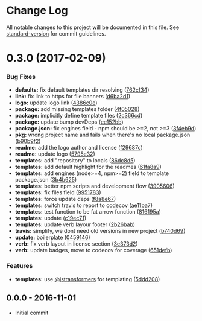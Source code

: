 # Change Log

All notable changes to this project will be documented in this file. See [standard-version](https://github.com/conventional-changelog/standard-version) for commit guidelines.

<a name="0.3.0"></a>
# 0.3.0 (2017-02-09)


### Bug Fixes

* **defaults:** fix default templates dir resolving ([762cf34](https://github.com/tunnckocore/charlike/commit/762cf34))
* **link:** fix link to https for file banners ([d6ba2d1](https://github.com/tunnckocore/charlike/commit/d6ba2d1))
* **logo:** update logo link ([4386c0e](https://github.com/tunnckocore/charlike/commit/4386c0e))
* **package:** add missing templates folder ([4f05028](https://github.com/tunnckocore/charlike/commit/4f05028))
* **package:** implicitly define template files ([2c366cd](https://github.com/tunnckocore/charlike/commit/2c366cd))
* **package:** update bump devDeps ([ee152bb](https://github.com/tunnckocore/charlike/commit/ee152bb))
* **package.json:** fix engines field - npm should be >=2, not >=3 ([3f4eb9d](https://github.com/tunnckocore/charlike/commit/3f4eb9d))
* **pkg:** wrong project name and fails when there's no local package.json ([b90b9f2](https://github.com/tunnckocore/charlike/commit/b90b9f2))
* **readme:** add the logo author and license ([f29687c](https://github.com/tunnckocore/charlike/commit/f29687c))
* **readme:** update logo ([5795e32](https://github.com/tunnckocore/charlike/commit/5795e32))
* **templates:** add "repository" to locals ([86dc8d5](https://github.com/tunnckocore/charlike/commit/86dc8d5))
* **templates:** add default highlight for the readmes ([61fa8a9](https://github.com/tunnckocore/charlike/commit/61fa8a9))
* **templates:** add engines (node>=4, npm>=2) field to template package.json ([3b4b625](https://github.com/tunnckocore/charlike/commit/3b4b625))
* **templates:** better npm scripts and development flow ([3905606](https://github.com/tunnckocore/charlike/commit/3905606))
* **templates:** fix files field ([9951783](https://github.com/tunnckocore/charlike/commit/9951783))
* **templates:** force update deps ([f8a8e67](https://github.com/tunnckocore/charlike/commit/f8a8e67))
* **templates:** switch travis to report to codecov ([ae11ba7](https://github.com/tunnckocore/charlike/commit/ae11ba7))
* **templates:** test function to be fat arrow function ([816195a](https://github.com/tunnckocore/charlike/commit/816195a))
* **templates:** update ([c19ec71](https://github.com/tunnckocore/charlike/commit/c19ec71))
* **templates:** update verb layour footer ([2b26bab](https://github.com/tunnckocore/charlike/commit/2b26bab))
* **travis:** simplify, we dont need old versions in new project ([b740d69](https://github.com/tunnckocore/charlike/commit/b740d69))
* **update:** boilerplate ([0459146](https://github.com/tunnckocore/charlike/commit/0459146))
* **verb:** fix verb layout in license section ([3e373d2](https://github.com/tunnckocore/charlike/commit/3e373d2))
* **verb:** update badges, move to codecov for coverage ([651defb](https://github.com/tunnckocore/charlike/commit/651defb))


### Features

* **templates:** use [@jstransformers](https://github.com/jstransformers) for templating ([5ddd208](https://github.com/tunnckocore/charlike/commit/5ddd208))





## 0.0.0 - 2016-11-01
- Initial commit